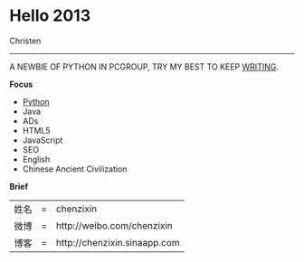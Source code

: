 # Hello 2013

Christen

----


A NEWBIE OF PYTHON IN PCGROUP, TRY MY BEST TO KEEP [WRITING](https://github.com/chenzixin/pinkey/tree/master/log).

__Focus__

* [Python](https://github.com/chenzixin/pinkey/tree/master/log/python)
* Java
* ADs
* HTML5
* JavaScript
* SEO
* English
* Chinese Ancient Civilization


__Brief__


<table>
    <tr>
        <td>姓名</td>
		<td>=</td>
		<td>chenzixin</td>
    <tr>
        <td>微博</td>
        <td>=</td>
        <td>http://weibo.com/chenzixin</td>
    </tr>
    </tr>
        <tr>
        <td>博客</td>
        <td>=</td>
        <td>http://chenzixin.sinaapp.com</td>
    </tr>

</table>



